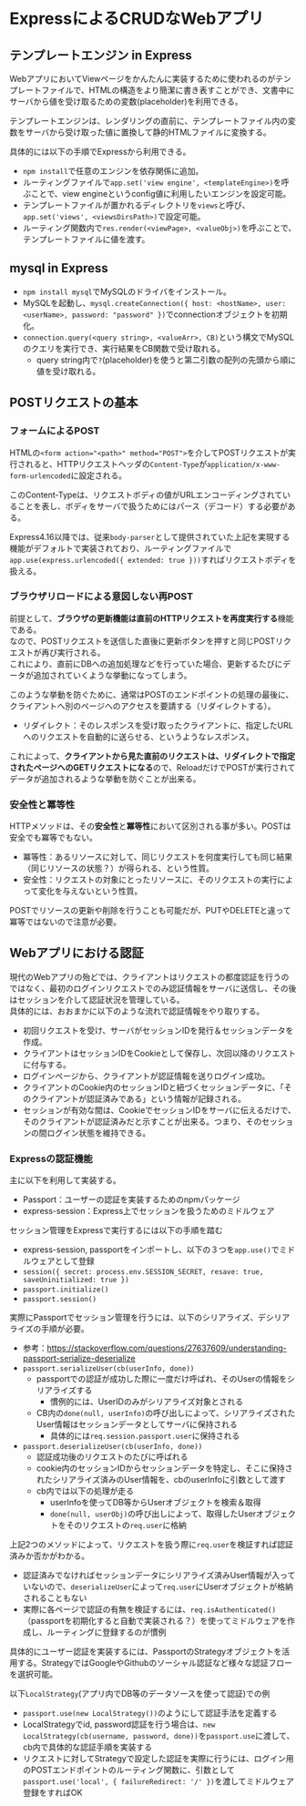 # ExpressによるCRUDなWebアプリ
## テンプレートエンジン in Express
WebアプリにおいてViewページをかんたんに実装するために使われるのがテンプレートファイルで、HTMLの構造をより簡潔に書き表すことができ、文書中にサーバから値を受け取るための変数(placeholder)を利用できる。  
  
テンプレートエンジンは、レンダリングの直前に、テンプレートファイル内の変数をサーバから受け取った値に置換して静的HTMLファイルに変換する。  
  
具体的には以下の手順でExpressから利用できる。  
- `npm install`で任意のエンジンを依存関係に追加。  
- ルーティングファイルで`app.set('view engine', <templateEngine>)`を呼ぶことで、view engineというconfig値に利用したいエンジンを設定可能。  
- テンプレートファイルが置かれるディレクトリを`views`と呼び、`app.set('views', <viewsDirsPath>)`で設定可能。  
- ルーティング関数内で`res.render(<viewPage>, <valueObj>)`を呼ぶことで、テンプレートファイルに値を渡す。  

## mysql in Express
- `npm install mysql`でMySQLのドライバをインストール。  
- MySQLを起動し、`mysql.createConnection({ host: <hostName>, user: <userName>, password: "password" })`でconnectionオブジェクトを初期化。  
- `connection.query(<query string>, <valueArr>, CB)`という構文でMySQLのクエリを実行でき、実行結果をCB関数で受け取れる。  
  - query string内で`?`(placeholder)を使うと第二引数の配列の先頭から順に値を受け取れる。  

## POSTリクエストの基本
### フォームによるPOST
HTMLの`<form action="<path>" method="POST">`を介してPOSTリクエストが実行されると、HTTPリクエストヘッダの`Content-Type`が`application/x-www-form-urlencoded`に設定される。  
  
このContent-Typeは、リクエストボディの値がURLエンコーディングされていることを表し、ボディをサーバで扱うためにはパース（デコード）する必要がある。
  
Express4.16以降では、従来`body-parser`として提供されていた上記を実現する機能がデフォルトで実装されており、ルーティングファイルで`app.use(express.urlencoded({ extended: true }))`すればリクエストボディを扱える。  
### ブラウザリロードによる意図しない再POST
前提として、**ブラウザの更新機能は直前のHTTPリクエストを再度実行する**機能である。  
なので、POSTリクエストを送信した直後に更新ボタンを押すと同じPOSTリクエストが再び実行される。  
これにより、直前にDBへの追加処理などを行っていた場合、更新するたびにデータが追加されていくような挙動になってしまう。  
  
このような挙動を防ぐために、通常はPOSTのエンドポイントの処理の最後に、クライアントへ別のページへのアクセスを要請する（リダイレクトする）。  
- リダイレクト：そのレスポンスを受け取ったクライアントに、指定したURLへのリクエストを自動的に送らせる、というようなレスポンス。  
  
これによって、**クライアントから見た直前のリクエストは、リダイレクトで指定されたページへのGETリクエストになる**ので、ReloadだけでPOSTが実行されてデータが追加されるような挙動を防ぐことが出来る。  
### 安全性と冪等性
HTTPメソッドは、その**安全性**と**冪等性**において区別される事が多い。POSTは安全でも冪等でもない。  
- 冪等性：あるリソースに対して、同じリクエストを何度実行しても同じ結果（同じリソースの状態？）が得られる、という性質。  
- 安全性：リクエストの対象にとったリソースに、そのリクエストの実行によって変化を与えないという性質。  
  
POSTでリソースの更新や削除を行うことも可能だが、PUTやDELETEと違って冪等ではないので注意が必要。  
## Webアプリにおける認証
現代のWebアプリの殆どでは、クライアントはリクエストの都度認証を行うのではなく、最初のログインリクエストでのみ認証情報をサーバに送信し、その後はセッションを介して認証状況を管理している。  
具体的には、おおまかに以下のような流れで認証情報をやり取りする。  
- 初回リクエストを受け、サーバがセッションIDを発行＆セッションデータを作成。  
- クライアントはセッションIDをCookieとして保存し、次回以降のリクエストに付与する。  
- ログインページから、クライアントが認証情報を送りログイン成功。  
- クライアントのCookie内のセッションIDと紐づくセッションデータに、「そのクライアントが認証済みである」という情報が記録される。  
- セッションが有効な間は、CookieでセッションIDをサーバに伝えるだけで、そのクライアントが認証済みだと示すことが出来る。つまり、そのセッションの間ログイン状態を維持できる。  
### Expressの認証機能
主に以下を利用して実装する。  
- Passport：ユーザーの認証を実装するためのnpmパッケージ  
- express-session：Express上でセッションを扱うためのミドルウェア  
  
セッション管理をExpressで実行するには以下の手順を踏む  
- express-session, passportをインポートし、以下の３つを`app.use()`でミドルウェアとして登録  
- `session({ secret: process.env.SESSION_SECRET, resave: true, saveUninitialized: true })`  
- `passport.initialize()`  
- `passport.session()`  
  
実際にPassportでセッション管理を行うには、以下のシリアライズ、デシリアライズの手順が必要。  
- 参考：https://stackoverflow.com/questions/27637609/understanding-passport-serialize-deserialize  
- `passport.serializeUser(cb(userInfo, done))`  
  - passportでの認証が成功した際に一度だけ呼ばれ、そのUserの情報をシリアライズする  
    - 慣例的には、UserIDのみがシリアライズ対象とされる  
  - CB内の`done(null, userInfo)`の呼び出しによって、シリアライズされたUser情報はセッションデータとしてサーバに保持される  
    - 具体的には`req.session.passport.user`に保持される  
- `passport.deserializeUser(cb(userInfo, done))`  
  - 認証成功後のリクエストのたびに呼ばれる  
  - cookie内のセッションIDからセッションデータを特定し、そこに保持されたシリアライズ済みのUser情報を、cbのuserInfoに引数として渡す  
  - cb内では以下の処理が走る  
    - userInfoを使ってDB等からUserオブジェクトを検索＆取得  
    - `done(null, userObj)`の呼び出しによって、取得したUserオブジェクトをそのリクエストの`req.user`に格納  
  
上記2つのメソッドによって、リクエストを扱う際に`req.user`を検証すれば認証済みか否かがわかる。  
- 認証済みでなければセッションデータにシリアライズ済みUser情報が入っていないので、`deserializeUser`によって`req.user`にUserオブジェクトが格納されることもない  
- 実際に各ページで認証の有無を検証するには、`req.isAuthenticated()`（passportを初期化すると自動で実装される？）を使ってミドルウェアを作成し、ルーティングに登録するのが慣例  
  
具体的にユーザー認証を実装するには、PassportのStrategyオブジェクトを活用する。StrategyではGoogleやGithubのソーシャル認証など様々な認証フローを選択可能。  
  
以下`LocalStrategy`(アプリ内でDB等のデータソースを使って認証)での例  
- `passport.use(new LocalStrategy())`のようにして認証手法を定義する  
- LocalStrategyでid, password認証を行う場合は、`new LocalStrategy(cb(username, password, done))`を`passport.use`に渡して、cb内で具体的な認証手順を実装する  
- リクエストに対してStrategyで設定した認証を実際に行うには、ログイン用のPOSTエンドポイントのルーティング関数に、引数として`passport.use('local', { failureRedirect: '/' })`を渡してミドルウェア登録をすればOK  
